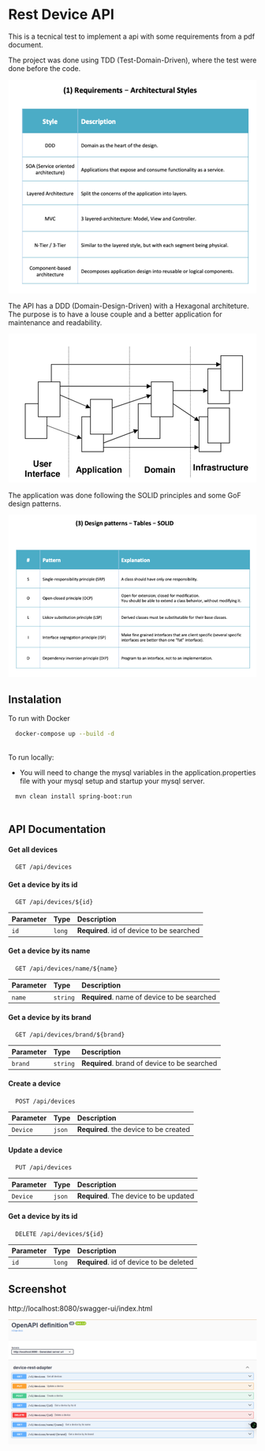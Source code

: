 
# Rest Device API

This is a tecnical test to implement a api with some requirements from a pdf document.

The project was done using TDD (Test-Domain-Driven), where the test were done before the code.

![ALL](https://github.com/lamegom/devices-api/blob/master/images/arch_styles.png?raw=true)

The API has a DDD (Domain-Design-Driven) with a Hexagonal architeture. The purpose is to have a louse couple and a better application for maintenance and readability.

![DDD](https://github.com/lamegom/devices-api/blob/master/images/layers.png?raw=true)

The application was done following the SOLID principles and some GoF design patterns.

![DDD](https://github.com/lamegom/devices-api/blob/master/images/SOLID.png?raw=true)




## Instalation

To run with Docker

```bash
  docker-compose up --build -d
  
```
To run locally:

- You will need to change the mysql variables in the application.properties file with your mysql setup and startup your mysql server.

```bash
  mvn clean install spring-boot:run
  
```
## API Documentation

#### Get all devices

```http
  GET /api/devices
```

#### Get a device by its id

```http
  GET /api/devices/${id}
```

| Parameter   | Type       | Description                                   |
| :---------- | :--------- | :------------------------------------------ |
| `id`      | `long` | **Required**. id of device to be searched |

#### Get a device by its name

```http
  GET /api/devices/name/${name}
```

| Parameter   | Type       | Description                                   |
| :---------- | :--------- | :------------------------------------------ |
| `name`      | `string` | **Required**. name of device to be searched |

#### Get a device by its brand

```http
  GET /api/devices/brand/${brand}
```

| Parameter   | Type       | Description                                   |
| :---------- | :--------- | :------------------------------------------ |
| `brand`      | `string` | **Required**. brand of device to be searched |

#### Create a device

```http
  POST /api/devices
```

| Parameter   | Type       | Description                                   |
| :---------- | :--------- | :------------------------------------------ |
| `Device`      | `json` | **Required**. the device to be created |

#### Update a device

```http
  PUT /api/devices
```

| Parameter   | Type       | Description                                   |
| :---------- | :--------- | :------------------------------------------ |
| `Device`      | `json` | **Required**. The device to be updated |

#### Get a device by its id

```http
  DELETE /api/devices/${id}
```

| Parameter   | Type       | Description                                   |
| :---------- | :--------- | :------------------------------------------ |
| `id`      | `long` | **Required**. id of device to be deleted |


## Screenshot

http://localhost:8080/swagger-ui/index.html

![DDD](https://github.com/lamegom/devices-api/blob/master/images/swaggerPNG.PNG?raw=true)

